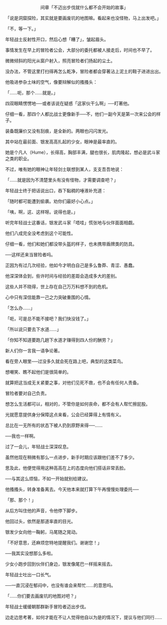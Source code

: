 <p align="center">间章「不迈出步伐就什么都不会开始的故事」</p>

「说是洞窟探险，其实就是要画废坑的地图嘛。看起来也没怪物，马上出发吧。」

「不，等一下。」

年轻战士反射性开口，然后心想「糟了」，皱起眉头。

事情发生在早上的冒险者公会，大部分的委托都被人接走后，时间也不早了。

微微倾斜的阳光从窗户射入，照亮冒险者们扬起的尘土。

没办法，不管这里打扫得再怎么乾净，冒险者都会穿著沾上泥土的鞋子进进出出。

他吸进参杂土味的空气，像要辩解似的搔搔头：

「……呃，那个……就是。」

四双眼睛愣愣地──或者该说在疑惑「这家伙干么啊」──盯著他。

仔细一看，那四个人都比战士更像新手──不，他们一副今天是第一次来公会的样子。

装备既廉价又没有刮痕，是全新的。两眼也闪闪发光。

其中站在最前面、银发高高扎起的少女，眼神是最率直的。

她是个凡人（Hume），长得高，胸部丰满，腿也很长，肌肉隆起，想必是武斗家之类的职业。

不过，唯有她的眼神让年轻剑士联想到某人，支支吾吾地说：

「……就是因为不清楚里头有没有怪物，才需要调查吧？」

年轻战士终于把话说出口，吞下黏稠的唾液补充道：

「随时都可能遭到偷袭。劝你们最好小心点。」

「咦，啊，这、这样呀。说得也是。」

听完年轻战士这番话，银发武斗家「唔哇」慌张地与伙伴面面相觑。

他们八成完全没考虑到这个可能性。

仔细一看，他们和她们都没带头盔的样子，也未携带盾牌类的防具。

──这样还来当冒险者吗。

正因为有过几次经验，他如今才明白自己是多么鲁莽、青涩、愚蠢。

他深深体会到，些许时间与经验的差距会造成多大的差别。

这些人并不晓得，世上存在自己万万料想不到的危机。

心中只有深信能靠一己之力突破重围的心情。

「怎么办……」

「呃，可是总不能不接吧？我们快没钱了。」

「所以说只要去下水道……」

「你知不知道要跑几趟下水道才赚得到四人份的酬劳？」

新人们你一言我一语争论著。

看在旁人眼里──过没多久就会死在路上吧，典型的这类菜鸟。

想嘲笑、瞧不起他们是很简单的。

就算把这当成无关紧要之事，对他们见死不救，也不会有任何人责备。

冒险者要对自己负责。

想怎么生活都可以，相对的，不管你是如何丧命，都不会有人帮忙擦屁股。

光就愿意提供身分保障这点来看，公会已经算得上有情有义。

总比在一无所有的状态下被人扔到原野来得──……

──我也一样啊。

过了一会儿，年轻战士深深叹息。

虽然他现在稍微有那么一点进步，新手时期应该跟他们差不了多少。

思及此，他便觉得用这种高高在上的态度向他们搭话非常丢脸。

──与其这么烦恼，不如一开始就别给建议。

他搔搔头，转身准备离去。今天他本来就打算下午再慢慢处理委托──

「那、那个！」

从后方叫住他的声音，令他停下脚步。

他回过头，依然是那道率直的目光。

银发少女向他一鞠躬，马尾随之晃动。

「不好意思，还麻烦您特地提醒我们。谢谢您！」

──我其实没想那么多啦。

少女小跑步回到伙伴们身边，银发像尾巴一样摇来摇去。

年轻战士吐出一口长气。

──一直沉浸在郁闷中，也没有谁会来帮忙……的意思吗。

「……你们要去画废坑的地图对吧？」

年轻战士缓缓朝那群新手冒险者迈出步伐。

边走边思考著，如何才能在不让人觉得他自以为是的情况下，提议与他们同行……

